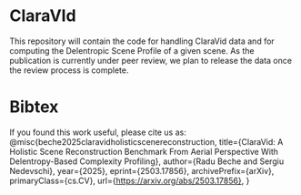 # ClaraVId
This repository will contain the code for handling ClaraVid data and for computing the Delentropic Scene Profile of a given scene.
As the publication is currently under peer review, we plan to release the data once the review process is complete.



# Bibtex
If you found this work useful, please cite us as:
@misc{beche2025claravidholisticscenereconstruction,
      title={ClaraVid: A Holistic Scene Reconstruction Benchmark From Aerial Perspective With Delentropy-Based Complexity Profiling}, 
      author={Radu Beche and Sergiu Nedevschi},
      year={2025},
      eprint={2503.17856},
      archivePrefix={arXiv},
      primaryClass={cs.CV},
      url={https://arxiv.org/abs/2503.17856}, 
}
